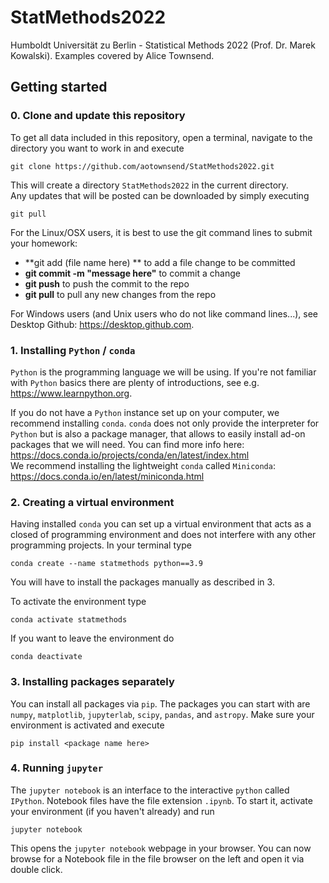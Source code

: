 # StatMethods2022
Humboldt Universität zu Berlin - Statistical Methods 2022 (Prof. Dr. Marek Kowalski). Examples covered by Alice Townsend.

## Getting started

### 0. Clone and update this repository

To get all data included in this repository, open a terminal, navigate to the directory you want to work in and execute
```
git clone https://github.com/aotownsend/StatMethods2022.git

```

This will create a directory `StatMethods2022` in the current directory. \
Any updates that will be posted can be downloaded by simply executing
```
git pull
```

For the Linux/OSX users, it is best to use the git command lines to submit your homework:
- **git add (file name here) ** to add a file change to be committed
- **git commit -m "message here"** to commit a change
- **git push** to push the commit to the repo
- **git pull** to pull any new changes from the repo

For Windows users (and Unix users who do not like command lines...), see Desktop Github: https://desktop.github.com.

### 1. Installing `Python` / `conda`
`Python` is the programming language we will be using. If you're not familiar with `Python` basics there are plenty 
of introductions, see e.g. https://www.learnpython.org.

If you do not have a `Python` instance set up on your computer, we recommend installing `conda`. `conda` does not only 
provide the interpreter for `Python` but is also a package manager, that allows to easily install ad-on packages that 
we will need. You can find more info here: https://docs.conda.io/projects/conda/en/latest/index.html \
We recommend installing the lightweight `conda` called `Miniconda`: https://docs.conda.io/en/latest/miniconda.html


### 2. Creating a virtual environment
Having installed `conda` you can set up a virtual environment that acts as a closed of programming environment and does 
not interfere with any other programming projects. 
In your terminal type
```
conda create --name statmethods python==3.9
```
You will have to install the packages manually as described in 3.

To activate the environment type
```
conda activate statmethods
```
If you want to leave the environment do
```
conda deactivate
```


### 3. Installing packages separately

You can install all packages via `pip`. The packages you can start with are `numpy`, `matplotlib`, `jupyterlab`, `scipy`, `pandas`, and `astropy`.
Make sure your environment is activated and execute
```
pip install <package name here>
```


### 4. Running `jupyter`

The `jupyter notebook` is an interface to the interactive `python` called `IPython`. 
Notebook files have the file extension `.ipynb`. To start it, activate your environment (if you haven't already) and run
```
jupyter notebook
```

This opens the `jupyter notebook` webpage in your browser. You can now browse for a Notebook file in the file browser on the left
and open it via double click.
